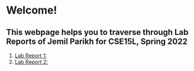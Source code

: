 # Welcome! 

## This webpage helps you to traverse through Lab Reports of Jemil Parikh for CSE15L, Spring 2022

1. [Lab Report 1:]()
2. [Lab Report 2:]()
